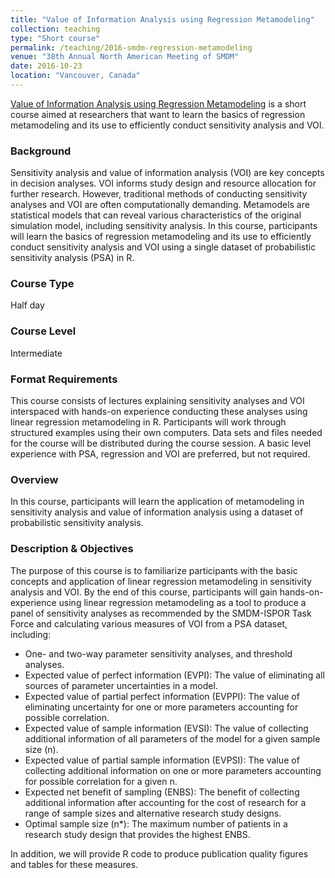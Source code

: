 ```yaml
---
title: "Value of Information Analysis using Regression Metamodeling"
collection: teaching
type: "Short course"
permalink: /teaching/2016-smdm-regression-metamodeling
venue: "38th Annual North American Meeting of SMDM"
date: 2016-10-23
location: "Vancouver, Canada"
---
```

[Value of Information Analysis using Regression Metamodeling](https://smdm.confex.com/smdm/2018/meetingapp.cgi/Session/2820) is a short course aimed at researchers that want to learn the basics of regression metamodeling and its use to efficiently conduct sensitivity analysis and VOI.

### Background
Sensitivity analysis and value of information analysis (VOI) are key concepts in decision analyses. VOI informs study design and resource allocation for further research. However, traditional methods of conducting sensitivity analyses and VOI are often computationally demanding. Metamodels are statistical models that can reveal various characteristics of the original simulation model, including sensitivity analysis. In this course, participants will learn the basics of regression metamodeling and its use to efficiently conduct sensitivity analysis and VOI using a single dataset of probabilistic sensitivity analysis (PSA) in R.

### Course Type
Half day

### Course Level
Intermediate

### Format Requirements
This course consists of lectures explaining sensitivity analyses and VOI interspaced with hands-on experience conducting these analyses using linear regression metamodeling in R. Participants will work through structured examples using their own computers. Data sets and files needed for the course will be distributed during the course session. A basic level experience with PSA, regression and VOI are preferred, but not required.

### Overview
In this course, participants will learn the application of metamodeling in sensitivity analysis and value of information analysis using a dataset of probabilistic sensitivity analysis.

### Description & Objectives
The purpose of this course is to familiarize participants with the basic concepts and application of linear regression metamodeling in sensitivity analysis and VOI. By the end of this course, participants will gain hands-on-experience using linear regression metamodeling as a tool to produce a panel of sensitivity analyses as recommended by the SMDM-ISPOR Task Force and calculating various measures of VOI from a PSA dataset, including:

* One- and two-way parameter sensitivity analyses, and threshold analyses.
* Expected value of perfect information (EVPI): The value of eliminating all sources of parameter uncertainties in a model.
* Expected value of partial perfect information (EVPPI): The value of eliminating uncertainty for one or more parameters accounting for possible correlation.
* Expected value of sample information (EVSI): The value of collecting additional information of all parameters of the model for a given sample size (n).
* Expected value of partial sample information (EVPSI): The value of collecting additional information on one or more parameters accounting for possible correlation for a given n.
* Expected net benefit of sampling (ENBS): The benefit of collecting additional information after accounting for the cost of research for a range of sample sizes and alternative research study designs.
* Optimal sample size (n*): The maximum number of patients in a research study design that provides the highest ENBS.

In addition, we will provide R code to produce publication quality figures and tables for these measures.